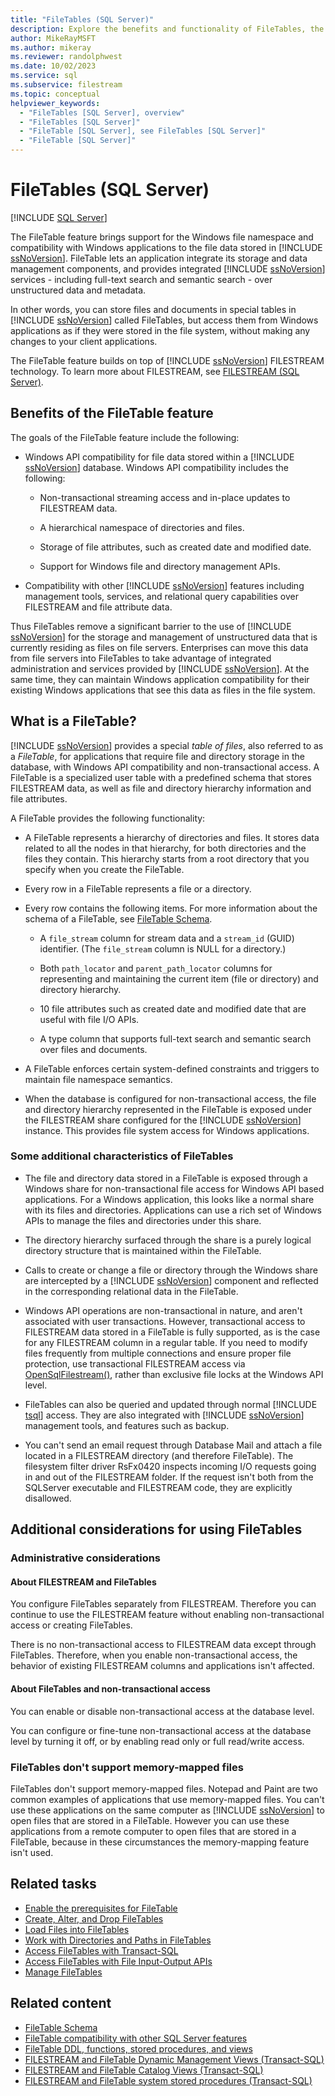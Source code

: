 ```yaml
---
title: "FileTables (SQL Server)"
description: Explore the benefits and functionality of FileTables, the SQL Server feature that uses a directory structure to store files. Learn how to work with FileTables.
author: MikeRayMSFT
ms.author: mikeray
ms.reviewer: randolphwest
ms.date: 10/02/2023
ms.service: sql
ms.subservice: filestream
ms.topic: conceptual
helpviewer_keywords:
  - "FileTables [SQL Server], overview"
  - "FileTables [SQL Server]"
  - "FileTable [SQL Server], see FileTables [SQL Server]"
  - "FileTable [SQL Server]"
---
```

# FileTables (SQL Server)

[!INCLUDE [SQL Server](../../includes/applies-to-version/sqlserver.md)]

The FileTable feature brings support for the Windows file namespace and compatibility with Windows applications to the file data stored in [!INCLUDE [ssNoVersion](../../includes/ssnoversion-md.md)]. FileTable lets an application integrate its storage and data management components, and provides integrated [!INCLUDE [ssNoVersion](../../includes/ssnoversion-md.md)] services - including full-text search and semantic search - over unstructured data and metadata.

In other words, you can store files and documents in special tables in [!INCLUDE [ssNoVersion](../../includes/ssnoversion-md.md)] called FileTables, but access them from Windows applications as if they were stored in the file system, without making any changes to your client applications.

The FileTable feature builds on top of [!INCLUDE [ssNoVersion](../../includes/ssnoversion-md.md)] FILESTREAM technology. To learn more about FILESTREAM, see [FILESTREAM (SQL Server)](../../relational-databases/blob/filestream-sql-server.md).

## <a id="Goals"></a> Benefits of the FileTable feature

The goals of the FileTable feature include the following:

- Windows API compatibility for file data stored within a [!INCLUDE [ssNoVersion](../../includes/ssnoversion-md.md)] database. Windows API compatibility includes the following:

  - Non-transactional streaming access and in-place updates to FILESTREAM data.

  - A hierarchical namespace of directories and files.

  - Storage of file attributes, such as created date and modified date.

  - Support for Windows file and directory management APIs.

- Compatibility with other [!INCLUDE [ssNoVersion](../../includes/ssnoversion-md.md)] features including management tools, services, and relational query capabilities over FILESTREAM and file attribute data.

Thus FileTables remove a significant barrier to the use of [!INCLUDE [ssNoVersion](../../includes/ssnoversion-md.md)] for the storage and management of unstructured data that is currently residing as files on file servers. Enterprises can move this data from file servers into FileTables to take advantage of integrated administration and services provided by [!INCLUDE [ssNoVersion](../../includes/ssnoversion-md.md)]. At the same time, they can maintain Windows application compatibility for their existing Windows applications that see this data as files in the file system.

## <a id="Description"></a> What is a FileTable?

[!INCLUDE [ssNoVersion](../../includes/ssnoversion-md.md)] provides a special *table of files*, also referred to as a *FileTable*, for applications that require file and directory storage in the database, with Windows API compatibility and non-transactional access. A FileTable is a specialized user table with a predefined schema that stores FILESTREAM data, as well as file and directory hierarchy information and file attributes.

A FileTable provides the following functionality:

- A FileTable represents a hierarchy of directories and files. It stores data related to all the nodes in that hierarchy, for both directories and the files they contain. This hierarchy starts from a root directory that you specify when you create the FileTable.

- Every row in a FileTable represents a file or a directory.

- Every row contains the following items. For more information about the schema of a FileTable, see [FileTable Schema](../../relational-databases/blob/filetable-schema.md).

  - A `file_stream` column for stream data and a `stream_id` (GUID) identifier. (The `file_stream` column is NULL for a directory.)

  - Both `path_locator` and `parent_path_locator` columns for representing and maintaining the current item (file or directory) and directory hierarchy.

  - 10 file attributes such as created date and modified date that are useful with file I/O APIs.

  - A type column that supports full-text search and semantic search over files and documents.

- A FileTable enforces certain system-defined constraints and triggers to maintain file namespace semantics.

- When the database is configured for non-transactional access, the file and directory hierarchy represented in the FileTable is exposed under the FILESTREAM share configured for the [!INCLUDE [ssNoVersion](../../includes/ssnoversion-md.md)] instance. This provides file system access for Windows applications.

### Some additional characteristics of FileTables

- The file and directory data stored in a FileTable is exposed through a Windows share for non-transactional file access for Windows API based applications. For a Windows application, this looks like a normal share with its files and directories. Applications can use a rich set of Windows APIs to manage the files and directories under this share.

- The directory hierarchy surfaced through the share is a purely logical directory structure that is maintained within the FileTable.

- Calls to create or change a file or directory through the Windows share are intercepted by a [!INCLUDE [ssNoVersion](../../includes/ssnoversion-md.md)] component and reflected in the corresponding relational data in the FileTable.

- Windows API operations are non-transactional in nature, and aren't associated with user transactions. However, transactional access to FILESTREAM data stored in a FileTable is fully supported, as is the case for any FILESTREAM column in a regular table. If you need to modify files frequently from multiple connections and ensure proper file protection, use transactional FILESTREAM access via [OpenSqlFilestream()](../../relational-databases/blob/access-filestream-data-with-opensqlfilestream.md), rather than exclusive file locks at the Windows API level.

- FileTables can also be queried and updated through normal [!INCLUDE [tsql](../../includes/tsql-md.md)] access. They are also integrated with [!INCLUDE [ssNoVersion](../../includes/ssnoversion-md.md)] management tools, and features such as backup.

- You can't send an email request through Database Mail and attach a file located in a FILESTREAM directory (and therefore FileTable). The filesystem filter driver RsFx0420 inspects incoming I/O requests going in and out of the FILESTREAM folder. If the request isn't both from the SQLServer executable and FILESTREAM code, they are explicitly disallowed.

## <a id="additional"></a> Additional considerations for using FileTables

### <a id="DBA"></a> Administrative considerations

#### About FILESTREAM and FileTables

You configure FileTables separately from FILESTREAM. Therefore you can continue to use the FILESTREAM feature without enabling non-transactional access or creating FileTables.

There is no non-transactional access to FILESTREAM data except through FileTables. Therefore, when you enable non-transactional access, the behavior of existing FILESTREAM columns and applications isn't affected.

#### About FileTables and non-transactional access

You can enable or disable non-transactional access at the database level.

You can configure or fine-tune non-transactional access at the database level by turning it off, or by enabling read only or full read/write access.

### <a id="memory"></a> FileTables don't support memory-mapped files

FileTables don't support memory-mapped files. Notepad and Paint are two common examples of applications that use memory-mapped files. You can't use these applications on the same computer as [!INCLUDE [ssNoVersion](../../includes/ssnoversion-md.md)] to open files that are stored in a FileTable. However you can use these applications from a remote computer to open files that are stored in a FileTable, because in these circumstances the memory-mapping feature isn't used.

## Related tasks

- [Enable the prerequisites for FileTable](enable-the-prerequisites-for-filetable.md)
- [Create, Alter, and Drop FileTables](create-alter-and-drop-filetables.md)
- [Load Files into FileTables](load-files-into-filetables.md)
- [Work with Directories and Paths in FileTables](work-with-directories-and-paths-in-filetables.md)
- [Access FileTables with Transact-SQL](access-filetables-with-transact-sql.md)
- [Access FileTables with File Input-Output APIs](access-filetables-with-file-input-output-apis.md)
- [Manage FileTables](manage-filetables.md)

## Related content

- [FileTable Schema](filetable-schema.md)
- [FileTable compatibility with other SQL Server features](filetable-compatibility-with-other-sql-server-features.md)
- [FileTable DDL, functions, stored procedures, and views](filetable-ddl-functions-stored-procedures-and-views.md)
- [FILESTREAM and FileTable Dynamic Management Views (Transact-SQL)](../system-dynamic-management-views/filestream-and-filetable-dynamic-management-views-transact-sql.md)
- [FILESTREAM and FileTable Catalog Views (Transact-SQL)](../system-catalog-views/filestream-and-filetable-catalog-views-transact-sql.md)
- [FILESTREAM and FileTable system stored procedures (Transact-SQL)](../system-stored-procedures/filestream-and-filetable-system-stored-procedures.md)
